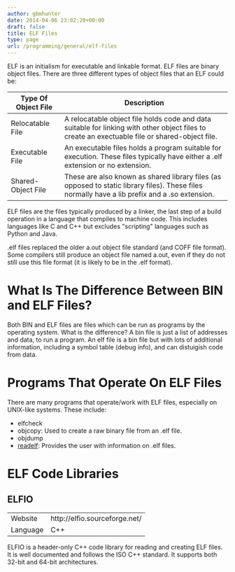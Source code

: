 ```yaml
---
author: gbmhunter
date: 2014-04-06 23:02:20+00:00
draft: false
title: ELF Files
type: page
url: /programming/general/elf-files
---
```


ELF is an initialism for executable and linkable format. ELF files are binary object files. There are three different types of object files that an ELF could be:



<table>
    <thead>
		<tr>
            <th>Type Of Object File</th>
            <th>Description</th>
		</tr>
    </thead>
<tbody>

<tr>	
<td >Relocatable File
</td>		
<td >A relocatable object file holds code and data suitable for linking with other object files to create an exectuable file or shared-object file.
</td>
		</tr>
		<tr >
			
<td >Executable File
</td>
			
<td >An executable files holds a program suitable for execution. These files typically have either a .elf extension or no extension.
</td>
		</tr>
		<tr >
			
<td >Shared-Object File
</td>
			
<td >These are also known as shared library files (as opposed to static library files). These files normally have a lib prefix and a .so extension.
</td>
		</tr>
	</tbody>
</table>

ELF files are the files typically produced by a linker, the last step of a build operation in a language that compiles to machine code. This includes languages like C and C++ but excludes "scripting" languages such as Python and Java.


.elf files replaced the older a.out object file standard (and COFF file format). Some compilers still produce an object file named a.out, even if they do not still use this file format (it is likely to be in the .elf format).

# What Is The Difference Between BIN and ELF Files?

Both BIN and ELF files are files which can be run as programs by the operating system. What is the difference? A bin file is just a list of addresses and data, to run a program. An elf file is a bin file but with lots of additional information, including a symbol table (debug info), and can distuigish code from data.

# Programs That Operate On ELF Files

There are many programs that operate/work with ELF files, especially on UNIX-like systems. These include:

* elfcheck
* objcopy: Used to create a raw binary file from an .elf file.
* objdump
* [readelf](/programming/operating-systems/linux/programs/readelf): Provides the user with information on .elf files.

# ELF Code Libraries


## ELFIO

<table >
	<tbody >
		<tr >
			
<td >Website
</td>
			
<td >http://elfio.sourceforge.net/
</td>
		</tr>
		<tr >
			
<td >Language
</td>
			
<td >C++
</td>
		</tr>
	</tbody>
</table>


ELFIO is a header-only C++ code library for reading and creating ELF files. It is well documented and follows the ISO C++ standard. It supports both 32-bit and 64-bit architectures.
